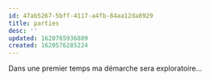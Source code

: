 ```yaml
---
id: 47ab5267-5bff-4117-a4fb-84aa12da8929
title: parties
desc: ''
updated: 1620765936889
created: 1620576285224
---
```

Dans une premier temps ma démarche sera exploratoire...      